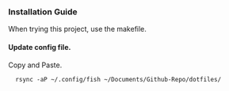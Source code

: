 ### Installation Guide

When trying this project, use the makefile.


#### Update config file.
Copy and Paste.
```shell
  rsync -aP ~/.config/fish ~/Documents/Github-Repo/dotfiles/
```
